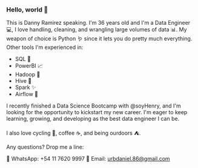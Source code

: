 ### Hello, world 👋

This is Danny Ramirez speaking. I'm 36 years old and I'm a Data Engineer 💻, I love handling, cleaning, and wrangling large volumes of data 📊. My weapon of choice is Python 🪱 since it lets you do pretty much everything. Other tools I'm experienced in:

- SQL 📅
- PowerBI 📈
- Hadoop 🐘
- Hive 🐝
- Spark ✨
- Airflow 💨

I recently finished a Data Science Bootcamp with @soyHenry, and I'm looking for the opportunity to kickstart my new career. I'm eager to keep learning, growing, and developing as the best data engineer I can be.

I also love cycling 🚵, coffee ☕️, and being ourdoors ⛺️.

Any questions? Drop me a line:

📲 WhatsApp: +54 11 7620 9997
📨 Email: urbdaniel.86@gmail.com

<!--
**urbdaniel86/urbdaniel86** is a ✨ _special_ ✨ repository because its `README.md` (this file) appears on your GitHub profile.

Here are some ideas to get you started:

- 🔭 I’m currently working on ...
- 🌱 I’m currently learning ...
- 👯 I’m looking to collaborate on ...
- 🤔 I’m looking for help with ...
- 💬 Ask me about ...
- 📫 How to reach me: ...
- 😄 Pronouns: ...
- ⚡ Fun fact: ...
-->
